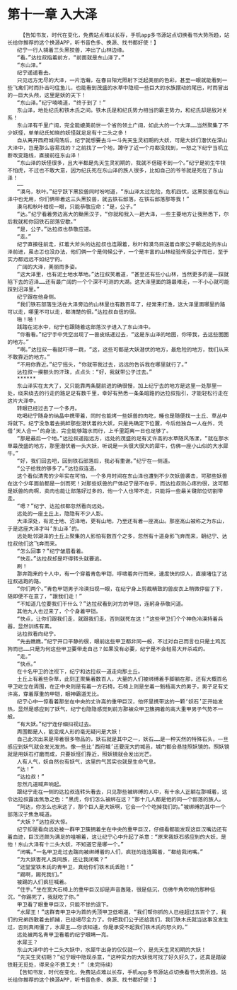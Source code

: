 # 第十一章 入大泽
        【告知书友，时代在变化，免费站点难以长存，手机app多书源站点切换看书大势所趋，站长给你推荐的这个换源APP，听书音色多、换源、找书都好使！】
       纪宁一行人骑着三头黑狡兽，冲出了山林边缘。
       “看。”达拉叔指着前方，“前面就是东山泽了。”
       “东山泽。”
       纪宁遥遥看去。
       只见远方无尽的大泽，一片浩瀚，在春日阳光照射下泛起美丽的色彩。甚至一眼就能看到一些飞禽们时而扑击叼住鱼儿，也能看到茂盛的水草中隐现一些巨大的水族摆动的尾巴，时而冒出的一巨大头颅，这里是妖的天下！
       “东山泽。”纪宁喃喃道，“终于到了！”
       东山泽，地处纪氏和铁木氏之间。铁木氏是和纪氏势力相当的霸主势力，和纪氏却是敌对关系！
       东山泽有千里广阔，完全能媲美前世一个省的领土广阔，如此大的一个大泽……当然聚集了不少妖怪，单单纪氏知晓的妖怪就足足有十二头之多！
       自从离开西府城闯荡后，纪宁就想要去斗一斗先天生灵初期的大妖，可是大妖们潜伏在深山大泽中，岂是那么容易找的？之前找了一个地，蹲守了近一个月都没找到，一怒之下纪宁当机立断改变路线，直接前往东山泽！
       “东山泽的妖怪很多，且大半都是先天生灵初期的，我就不信碰不到一个。”纪宁是初生牛犊不怕虎，不过也不敢大意，因为纪氏死在东山泽的族人很多，比如自己的爷爷就是死在了东山泽！
       ……
       “漠乌，秋叶。”纪宁跃下黑狡兽同时吩咐道，“东山泽太过危险，危机四伏，这黑狡兽在东山泽中也无用，你们俩带着这三头黑狡兽，就去铁石部落。在铁石部落那等我！”
       漠乌和秋叶相视一眼，只能恭敬应命：“是，公子。”
       “达。”纪宁看着旁边高大的黝黑汉子，“你就和我入一趟大泽，一些主要地方让我熟悉下，尔后我就和你回铁石部落安歇。”
       “是，公子。”达拉叔也恭敬应道。
       “走。”
       纪宁直接往前走，扛着大斧头的达拉叔也连跟着，秋叶和漠乌目送着自家公子朝远处的东山泽前进，虽忐忑也没办法，他们俩一个是伺候公子，一个是丰富的山林经验传授公子而已，至于实力都远远不如纪宁的。
       广阔的大泽，美丽而多姿。
       “这大泽里，也有泥土地水草地。”达拉叔笑着道，“甚至还有些小山林，当然更多的是一踩就陷下去的沼泽……还有最广阔的一个个深不可测的大湖。这大泽里面的路最难走，一不小心就可能踩到沼泽里。”
       纪宁跟在他身侧。
       “我们铁石部落生活在大泽旁边的山林里也有数百年了，经常来打渔，这大泽里面哪里的路可以走，哪里不可以走，都清楚的很。”达拉叔自信的很。
       啪！啪！
       践踏在泥水中，纪宁也跟随着这部落汉子进入了东山泽中。
       “你看看。”纪宁手中凭空出现了一兽皮纸递过去，“这是东山泽的地图，你带我，去这些圈圈的地方。”
       “啊。”达拉叔一看就吓得一跳，“这，这些可都是大妖潜伏的地方，最危险的地方，我们从来不敢靠近的地方。”
       “不用你靠近。”纪宁摇头，“你就带我过去，远远的告诉我在哪里就行了。”
       达拉叔一摸额头的汗珠，点点头：“好，我就带公子过去。”
       ******
       东山泽实在太大了，又只能靠两条腿前进的确很慢，加上纪宁去的地方是这里一处那里一处，绕来绕去的行走的路足足有数千里，幸好有熟悉一条条暗路的达拉叔指引，才能轻松行走在这片大泽中。
       转眼已经过去了一个多月。
       吃喝纪宁随身的纳晶中携带着，同时也能烤一些妖兽的肉吃，睡也是随便找一土丘、草丛中将就下。纪宁没急着去挑衅那些潜伏着的大妖，只是先确定下位置，今后他独自一人在外，凭借‘天人合一’的身法，完全能够踏水而行，上千里距离一日也足够了。
       “那是最后一个地。”达拉叔遥指远方，远处的茂盛的足有丈许高的水草随风荡漾，“就在那水草最茂盛的地方，那里潜伏着一头大妖，听说是一头很大很大的犀牛，仿佛一座小山似的大水犀牛。”
       “好，我们回去吧，回到铁石部落后，我必有重谢。”纪宁在一侧道。
       “公子给我的够多了。”达拉叔连道。
       这个看似清秀的少年实在可怕，一个多月时间在东山泽也遭到不少次妖兽袭击，可那些妖兽在这个少年面前都是一剑而死！对那些妖兽的尸体纪宁是不在乎，而达拉叔则心疼的很，这可都是妖兽的肉啊，卖肉也能让部落好过多的，他一个人也带不走，只能将一些最关键部位切割带走。
       “嗯？”纪宁、达拉叔都忽然看向远处。
       远处的一座土丘上，隐隐有不少人影。
       大泽深处，有泥土地、沼泽地，更有山地，乃至还有着一座高山。那座高山被称之为东山，于是这座大泽才叫‘东山泽’的。
       远处毗邻湖泽的土丘上聚集的人影怕有数百个之多，忽然有十道身影飞奔而来，朝纪宁、达拉叔他们这飞奔而来。
       “怎么回事？”纪宁皱眉看着。
       “快走。”达拉叔却是吓得转头就要逃。
       刷！
       那奔跑来的十人中，有一个穿着青色甲铠，呼啸着奔行而来，速度快的惊人，直接堵住了达拉叔逃跑的路。
       “你们两个。”青色甲铠男子冷漠扫视一眼，在纪宁身上剪裁精致的兽皮衣上稍微停留了下，随即便不在意了，“跟我们走！”
       “不知道几位要我们干什么？”达拉叔看到对方的甲铠，连躬身恭敬问道。
       其他九人也过来了，个个身着甲铠。
       “快点，让你们跟我们走，就跟我们走。否则就死在这！”这些甲卫们个个神色冷漠持着兵器，显然训练有素。
       达拉叔看向纪宁。
       “先去瞧瞧。”纪宁开口平静的很，眼前这些甲卫都非同一般，不过对自己而言也只是土鸡瓦狗而已……只是为何这些甲卫要带走自己？如果没有必要，纪宁是不会轻易大开杀戒的。
       “走。”
       “快点。”
       在十名甲卫的注视下，纪宁和达拉叔一道走向那土丘。
       土丘上有着些杂草，此刻正聚集着数百人，大量的人们被绑缚着手脚躺在那，还有大概百名甲卫屹立在周围，在正中央则是有着一方石椅，石椅上则是坐着一魁梧高大的男子，男子足有丈许高，穿着厚重的甲铠，眼神霸道无比。
       纪宁心中一惊看着那坐在中央的丈许高的重甲巨汉，他怀里携带这的一颗‘妖石’正开始发热，显然是感应到了妖气，纪宁也隐隐感觉到前方那被众甲卫簇拥着的高大重甲男子气势不一般。
       “有大妖。”纪宁连仔细扫视过去。
       周围都是人，能变成人形的毫无疑问是大妖！
       自己此次出来是带着很多物品的，妖石就是其中之一，妖石……是一种天然的特殊石头，一旦感应到妖气就会发光发热。像一些比‘西府城’还要庞大的城邑，城门都会悬挂照妖镜的。照妖镜就是用妖石打磨而成，只要妖怪们靠近，照妖镜就会发出光芒。
       人有人气，妖自然也有妖气，这里的气其实也就是生命气息。
       “达！”
       “达拉叔！”
       忽然几道喊声响起。
       跟纪宁走在一侧的达拉叔连转头看去，只见那些被绑缚的人中，有十余人正躺在那喊着，这令达拉叔露出焦急之色：“黑虎，你们怎么被绑在这？”那十几人都是他的同一个部落的族人。
       “阿达，你怎么也来这了，那个巨人是大妖啊，它会一个个吃掉我们的。”被绑缚的其中一个部落汉子焦急喊道。
       “大妖？”达拉叔大惊。
       纪宁却是看向远处被一群甲卫簇拥着坐在中央的重甲巨汉，仔细看都能发现这巨汉嘴边还有着血迹，巨汉还颇为满足的咀嚼着，这让纪宁心中升起了杀意：“原来我妖石感应到的大妖，是他！东山大泽有十二头大妖，不知道它是哪一个。”
       “闭嘴。”一名甲卫走过去踹向被绑缚着的人们，疯狂的连连踢着，“都给我闭嘴。”
       “为大妖害死人类同族，还让我闭嘴？”
       “还堂堂铁木氏的青甲卫，真给你们铁木氏丢脸！”
       “踢啊，踢死我们。”
       被踢的人们疯狂喊着。
       “住手。”坐在宽大石椅上的重甲巨汉却是声音轰隆，很是低沉，仿佛牛角吹响的那种低沉，“你踢死了，我就吃了你。”
       甲卫看了眼重甲巨汉，只能不甘的退下。
       “水犀王！”这群青甲卫中为首的秃顶甲卫低喝道，“我们帮你抓的人已经超过五百个了，我们的兄弟四散着去抓捕，已经竭尽全力了。你把我们公子还给我们，我们铁木氏就当这事没发生过，否则真闹僵了，水犀王……你该知道，你是承受不起我们铁木氏的怒火的。”
       远处被两名青甲卫看着的纪宁眼睛一亮。
       水犀王？
       东山大泽中的十二头大妖中，水犀牛出身的仅仅就一个，是先天生灵初期的大妖！
       “先天生灵初期？”纪宁眼中隐现杀意，“这种实力的大妖我可找了好久好久了，还真是踏破铁鞋无觅处，得来全不费工夫！”（未完待续）
       【告知书友，时代在变化，免费站点难以长存，手机app多书源站点切换看书大势所趋，站长给你推荐的这个换源APP，听书音色多、换源、找书都好使！】